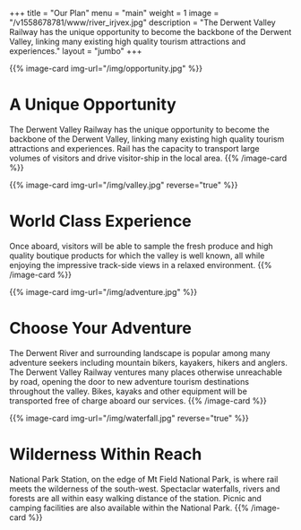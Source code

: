 +++
title = "Our Plan"
menu = "main"
weight = 1
image = "/v1558678781/www/river_irjvex.jpg"
description = "The Derwent Valley Railway has the unique opportunity to become the backbone of the Derwent Valley, linking many existing high quality tourism attractions and experiences."
layout = "jumbo"
+++

{{% image-card img-url="/img/opportunity.jpg" %}}
# A Unique Opportunity
The Derwent Valley Railway has the unique opportunity to become the backbone of the Derwent Valley, linking many existing high quality tourism attractions and experiences. Rail has the capacity to transport large volumes of visitors and drive visitor-ship in the local area.
{{% /image-card %}}

{{% image-card img-url="/img/valley.jpg" reverse="true" %}}
# World Class Experience
Once aboard, visitors will be able to sample the fresh produce and high quality boutique products for which the valley is well known, all while enjoying the impressive track-side views in a relaxed environment.
{{% /image-card %}}

{{% image-card img-url="/img/adventure.jpg" %}}
# Choose Your Adventure
The Derwent River and surrounding landscape is popular among many adventure seekers including mountain bikers, kayakers, hikers and anglers. The Derwent Valley Railway ventures many places otherwise unreachable by road, opening the door to new adventure tourism destinations throughout the valley. Bikes, kayaks and other equipment will be transported free of charge aboard our services.
{{% /image-card %}}

{{% image-card img-url="/img/waterfall.jpg" reverse="true" %}}
# Wilderness Within Reach
National Park Station, on the edge of Mt Field National Park, is where rail meets the wilderness of the south-west. Spectaclar waterfalls, rivers and forests are all within easy walking distance of the station. Picnic and camping facilities are also available within the National Park.
{{% /image-card %}}
